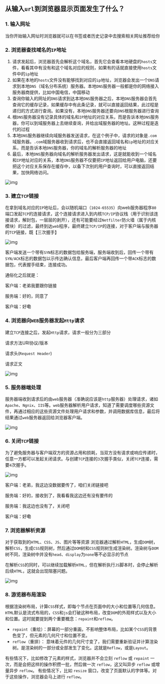 ## 从输入`url`到浏览器显示页面发生了什么？
### 1. 输入网址
当你开始输入网址时浏览器就可以在书签或者历史记录中去搜索相关网址推荐给你
### 2. 浏览器查找域名的`IP`地址
  1. 请求发起后，浏览器首先会解析这个域名，首先它会查看本地硬盘的`hosts`文件，看看其中有没有和这个域名对应的规则，如果有的话就直接使用`hosts`文件中的`ip`地址
  2. 如果在本地的`hosts`文件没有能够找到对应的`ip`地址，浏览器会发出一个`DNS`请求到本地`DNS`（域名分布系统）服务器。本地`DNS`服务器一般都是你的网络接入服务器商提供，比如中国电信，中国移动
  3. 查询你输入的网址的`DNS`请求到达本地`DNS`服务器之后，本地`DNS`服务器会首先查询它的缓存记录，如果缓存中有此条记录，就可以直接返回结果，此过程是递归的方式进行查询。如果没有，本地`DNS`服务器还要向`DNS`根服务器进行查询
  4. 根`DNS`服务器没有记录具体的域名和`IP`地址的对应关系，而是告诉本地`DNS`服务器，你可以到域服务器上去继续查询，并给出域服务器的地址。这种过程是迭代的过程
  5. 本地`DNS`服务器继续向域服务器发送请求，在这个例子中，请求的对象是`.com`域服务器。`.com`域服务器收到请求后，也不会直接返回域名和`ip`地址的对应关系，而是告诉本地`DNS`服务器，你的域名的解析服务器的地址
  6. 最后，本地`DNS`服务器向域名的解析服务器发出请求，这是就能收到一个域名和`IP`地址对应的关系，本地`DNS`服务器不仅要把`IP`地址返回给用户电脑，还要把这个对应关系保存在缓存中，以备下次别的用户查询时，可以直接返回结果，加快网络访问。

![img](https://images2017.cnblogs.com/blog/1171046/201712/1171046-20171226173034151-855747573.jpg)

### 3. 建立`TCP`链接
在拿到域名对应的`IP`地址后，会以随机端口（`1024-65535`）向web服务器程序`80`端口发起`TCP`的连接请求，这个连接请求进入到内核`TCP/IP`协议栈（用于识别该连接请求，解封包，一层层的剥开），还有可能要经过`Netfilter`防火墙（属于内核模块）的过滤，最终到达`web`程序，最终建立`TCP/IP`的连接，对于客户端与服务器的`TCP`链接，既【三次握手】

![img](https://img2018.cnblogs.com/blog/1171046/201904/1171046-20190409190539159-883745097.png)

客户端发送一个带有`SYN`标志的数据包给服务端，服务端收到后，回传一个带有`SYN/ACK`标志的数据包以示传达确认信息，最后客户端再回传一个带`ACK`标志的数据包，代表握手结束，连接成功。

通俗化之后就是：

客户端：老弟我要跟你链接

服务端：好的，同意了

客户端：好嘞
### 4. 浏览器向`WEB`服务器发起`Http`请求
建立`TCP`连接之后，发起`Http`请求，请求一般分为三部分

请求方法URI协议/版本

请求头(`Request Header`)

请求正文

![img](https://img-blog.csdn.net/20180519235118178?watermark/2/text/aHR0cHM6Ly9ibG9nLmNzZG4ubmV0L0FsZXhzaGk1/font/5a6L5L2T/fontsize/400/fill/I0JBQkFCMA==/dissolve/70)

### 5. 服务器端处理
服务器端收到请求后的由`web`服务器（准确说应该是`http`服务器）处理请求，诸如`Apache`、`Ngnix`、`IIS`等。`web`服务器解析用户请求，知道了需要调度哪些资源文件，再通过相应的这些资源文件处理用户请求和参数，并调用数据库信息，最后将结果通过`web`服务器返回给浏览器客户端。

![img](https://img2018.cnblogs.com/blog/1171046/201904/1171046-20190409191054591-1163748805.png)

### 6. 关闭`TCP`链接
为了避免服务器与客户端双方的资源占用和损耗，当双方没有请求或响应传递时，任意一方都可以发起关闭请求。与创建`TCP`连接的`3`次握手类似，关闭`TCP`连接，需要`4`次握手。

![img](https://img2018.cnblogs.com/blog/1171046/201904/1171046-20190409191208891-688664454.png)

客户端：老弟，我这边没数据要传了，咱们关闭链接吧

服务端：好的，接收到了，我看看我这边还有没有要传的

服务端：我这边也没有了，关闭吧

客户端：好嘞

### 7. 浏览器解析资源
对于获取到的`HTML`、`CSS`、`JS`、图片等等资源
浏览器通过解析`HTML`，生成`DOM`树，解析`CSS`，生成`CSS`规则树，然后通过`DOM`树和`CSS`规则树生成渲染树。渲染树与`DOM`树不同，渲染树中并没有`head`、`display`为`none`等不必显示的节点

在解析`CSS`的同时，可以继续加载解析`HTML`，但在解析执行`JS`脚本时，会停止解析后续`HTML`，这就会出现阻塞问题。

![img](https://user-gold-cdn.xitu.io/2018/2/22/161bb3c9b220f8cb?imageView2/0/w/1280/h/960/format/webp/ignore-error/1)

### 8. 游览器布局渲染
根据渲染树布局，计算`CSS`样式，即每个节点在页面中的大小和位置等几何信息。`HTML`默认是流式布局的，`CSS`和`js`会打破这种布局，改变`DOM`的外观样式以及大小和位置。这时就要提到两个重要概念：`repaint`和`reflow`。

* `repaint`（重绘）：屏幕的一部分重画，不影响整体布局，比如某个`CSS`的背景色变了，但元素的几何尺寸和位置不变。
* `reflow`（重排）： 意味着元件的几何尺寸变了，我们需要重新验证并计算渲染树。是渲染树的一部分或全部发生了变化。这就是`Reflow`，或是`Layout`。

有些情况下，比如修改了元素的样式，浏览器并不会立刻 `reflow` 或 `repaint` 一次，而是会把这样的操作积攒一批，然后做一次 `reflow`，这又叫异步 `reflow` 或增量异步 `reflow`。
有些情况下，比如 `resize` 窗口，改变了页面默认的字体等。对于这些操作，浏览器会马上进行 `reflow`。